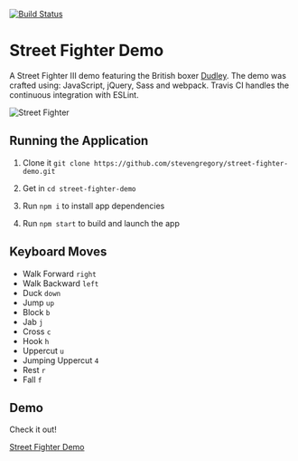 [![Build Status](https://travis-ci.org/stevengregory/street-fighter-demo.svg?branch=master)](https://travis-ci.org/stevengregory/street-fighter-demo)

# Street Fighter Demo

A Street Fighter III demo featuring the British boxer [Dudley](https://en.wikipedia.org/wiki/Dudley_(Street_Fighter)). The demo was crafted using: JavaScript, jQuery, Sass and webpack. Travis CI handles the continuous integration with ESLint.

![Street Fighter](http://i.imgur.com/titqNDJ.png)

## Running the Application

1. Clone it `git clone https://github.com/stevengregory/street-fighter-demo.git`

1. Get in `cd street-fighter-demo`

1. Run `npm i` to install app dependencies

1. Run `npm start` to build and launch the app

## Keyboard Moves

* Walk Forward `right`
* Walk Backward `left`
* Duck `down`
* Jump `up`
* Block `b`
* Jab `j`
* Cross `c`
* Hook `h`
* Uppercut `u`
* Jumping Uppercut `4`
* Rest `r`
* Fall `f`

## Demo

Check it out!

[Street Fighter Demo](http://stevengregory.ninja/demos/street-fighter-demo/)
